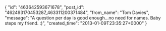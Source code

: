  {
   "id": "463642593671678",
   "post_id": "462493170453287_463311200371484",
   "from_name": "Tom Davies",
   "message": "A question  per day is good enough...no need for names.  Baby steps my friend. :)",
   "created_time": "2013-01-09T23:35:27+0000"
 }
